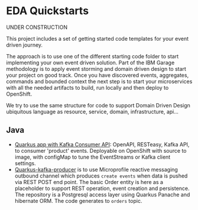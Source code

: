 # EDA Quickstarts

UNDER CONSTRUCTION

This project includes a set of getting started code templates for your event driven journey. 

The approach is to use one of the different starting code folder to start implementing your own event driven solution. Part of the IBM Garage methodology is to apply event storming and domain driven design to start your project on good track. Once you have discovered events, aggregates, commands and bounded context the next step is to start your microservices with all the needed artifacts to build, run locally and then deploy to OpenShift.

We try to use the same structure for code to support Domain Driven Design ubiquitous language as resource, service, domain, infrastructure, api...

## Java

* [Quarkus app with Kafka Consumer API](https://github.com/ibm-cloud-architecture/eda-quickstarts/tree/main/kafka-consumer-api): OpenAPI, RESTeasy, Kafka API, to consumer 'product' events. Deployable on OpenShift with source to image, with configMap to tune the EventStreams or Kafka client settings.
* [Quarkus-kafka-producer](https://github.com/ibm-cloud-architecture/eda-quickstarts/tree/main/quarkus-kafka-producer) is to use Microprofile reactive messaging outbound channel which produces `create events` when data is pushed via REST POST end point. The basic Order entity is here as a placeholder to support REST operation, event creation and persistence. The repository is a Postgresql access layer using Quarkus Panache and hibernate ORM. The code generates to `orders` topic.